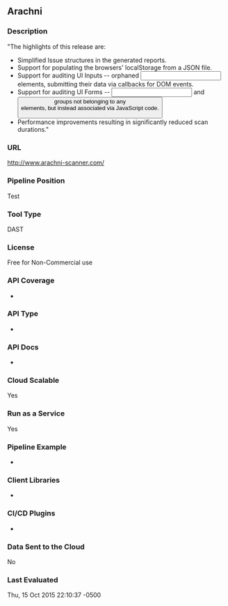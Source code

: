 ## Arachni

### Description

"The highlights of this release are:

* Simplified Issue structures in the generated reports.
* Support for populating the browsers' localStorage from a JSON file.
* Support for auditing UI Inputs -- orphaned <input> elements, submitting their data
    via callbacks for DOM events.
* Support for auditing UI Forms -- <input> and <button> groups not belonging to any
    <form> elements, but instead associated via JavaScript code.
* Performance improvements resulting in significantly reduced scan durations."

### URL

http://www.arachni-scanner.com/

### Pipeline Position

Test

### Tool Type

DAST

### License

Free for Non-Commercial use

### API Coverage

- 

### API Type

- 

### API Docs

- 

### Cloud Scalable

Yes

### Run as a Service

Yes

### Pipeline Example

- 

### Client Libraries

- 

### CI/CD Plugins

- 

### Data Sent to the Cloud

No

### Last Evaluated

Thu, 15 Oct 2015 22:10:37 -0500

